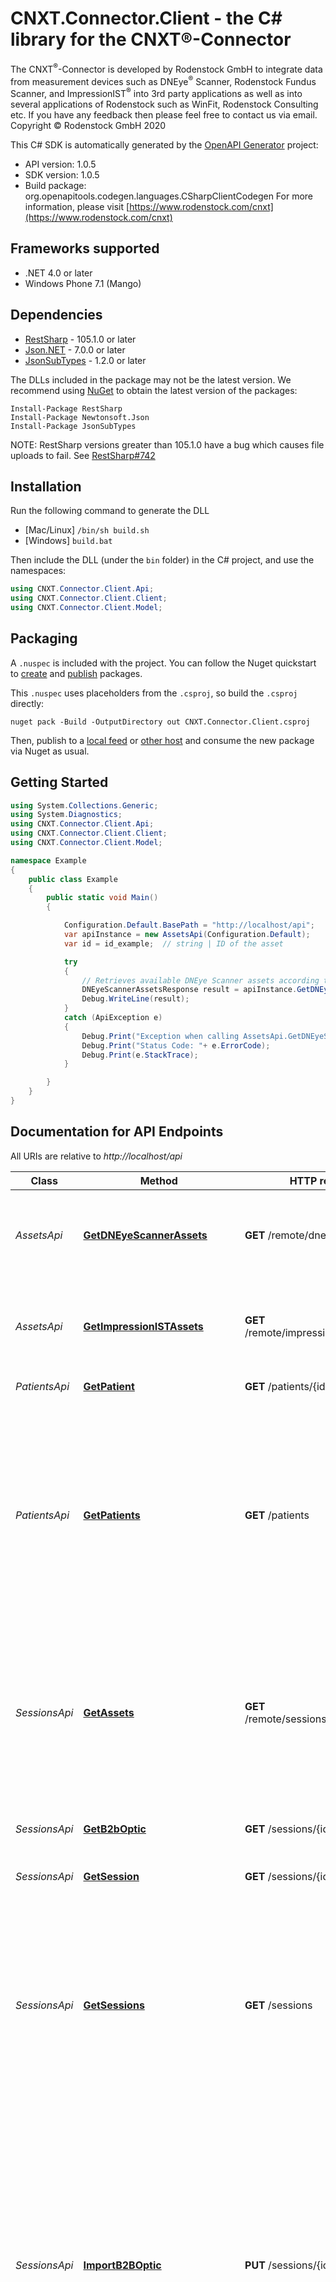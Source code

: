 # CNXT.Connector.Client - the C# library for the CNXT®-Connector

The CNXT<sup>®</sup>-Connector is developed by Rodenstock GmbH to integrate data from measurement devices such as DNEye<sup>®</sup> Scanner, Rodenstock Fundus Scanner, and ImpressionIST<sup>®</sup> into 3rd party applications as well as into several applications of Rodenstock such as WinFit, Rodenstock Consulting etc. If you have any feedback then please feel free to contact us via email. Copyright © Rodenstock GmbH 2020

This C# SDK is automatically generated by the [OpenAPI Generator](https://openapi-generator.tech) project:

- API version: 1.0.5
- SDK version: 1.0.5
- Build package: org.openapitools.codegen.languages.CSharpClientCodegen
    For more information, please visit [https://www.rodenstock.com/cnxt](https://www.rodenstock.com/cnxt)

## Frameworks supported


- .NET 4.0 or later
- Windows Phone 7.1 (Mango)

## Dependencies


- [RestSharp](https://www.nuget.org/packages/RestSharp) - 105.1.0 or later
- [Json.NET](https://www.nuget.org/packages/Newtonsoft.Json/) - 7.0.0 or later
- [JsonSubTypes](https://www.nuget.org/packages/JsonSubTypes/) - 1.2.0 or later

The DLLs included in the package may not be the latest version. We recommend using [NuGet](https://docs.nuget.org/consume/installing-nuget) to obtain the latest version of the packages:

```
Install-Package RestSharp
Install-Package Newtonsoft.Json
Install-Package JsonSubTypes
```

NOTE: RestSharp versions greater than 105.1.0 have a bug which causes file uploads to fail. See [RestSharp#742](https://github.com/restsharp/RestSharp/issues/742)

## Installation

Run the following command to generate the DLL

- [Mac/Linux] `/bin/sh build.sh`
- [Windows] `build.bat`

Then include the DLL (under the `bin` folder) in the C# project, and use the namespaces:

```csharp
using CNXT.Connector.Client.Api;
using CNXT.Connector.Client.Client;
using CNXT.Connector.Client.Model;

```


## Packaging

A `.nuspec` is included with the project. You can follow the Nuget quickstart to [create](https://docs.microsoft.com/en-us/nuget/quickstart/create-and-publish-a-package#create-the-package) and [publish](https://docs.microsoft.com/en-us/nuget/quickstart/create-and-publish-a-package#publish-the-package) packages.

This `.nuspec` uses placeholders from the `.csproj`, so build the `.csproj` directly:

```
nuget pack -Build -OutputDirectory out CNXT.Connector.Client.csproj
```

Then, publish to a [local feed](https://docs.microsoft.com/en-us/nuget/hosting-packages/local-feeds) or [other host](https://docs.microsoft.com/en-us/nuget/hosting-packages/overview) and consume the new package via Nuget as usual.


## Getting Started

```csharp
using System.Collections.Generic;
using System.Diagnostics;
using CNXT.Connector.Client.Api;
using CNXT.Connector.Client.Client;
using CNXT.Connector.Client.Model;

namespace Example
{
    public class Example
    {
        public static void Main()
        {

            Configuration.Default.BasePath = "http://localhost/api";
            var apiInstance = new AssetsApi(Configuration.Default);
            var id = id_example;  // string | ID of the asset

            try
            {
                // Retrieves available DNEye Scanner assets according to the defined asset ID.
                DNEyeScannerAssetsResponse result = apiInstance.GetDNEyeScannerAssets(id);
                Debug.WriteLine(result);
            }
            catch (ApiException e)
            {
                Debug.Print("Exception when calling AssetsApi.GetDNEyeScannerAssets: " + e.Message );
                Debug.Print("Status Code: "+ e.ErrorCode);
                Debug.Print(e.StackTrace);
            }

        }
    }
}
```

## Documentation for API Endpoints

All URIs are relative to *http://localhost/api*

Class | Method | HTTP request | Description
------------ | ------------- | ------------- | -------------
*AssetsApi* | [**GetDNEyeScannerAssets**](docs/AssetsApi.md#getdneyescannerassets) | **GET** /remote/dneye/{id}/assets | Retrieves available DNEye Scanner assets according to the defined asset ID.
*AssetsApi* | [**GetImpressionISTAssets**](docs/AssetsApi.md#getimpressionistassets) | **GET** /remote/impressionist/{id}/assets | Retrieves available ImpressionIST assets according to the defined asset ID.
*PatientsApi* | [**GetPatient**](docs/PatientsApi.md#getpatient) | **GET** /patients/{id} | Retrieves a patient by ID.
*PatientsApi* | [**GetPatients**](docs/PatientsApi.md#getpatients) | **GET** /patients | Retrieves a list of patients. The endpoint implements pagination by using links. Additionally, it is possible to filter by parameters such as lastName, firstName, createdAfter, updatedAfter or to sort ascending or descending.
*SessionsApi* | [**GetAssets**](docs/SessionsApi.md#getassets) | **GET** /remote/sessions/{id}/assets | Retrieves available assets (images taken by ImpressionIST® , DNEye®  Scanner, Rodenstock Fundus Scanner etc.) according to the defined session ID.
*SessionsApi* | [**GetB2bOptic**](docs/SessionsApi.md#getb2boptic) | **GET** /sessions/{id}/b2boptic | Retrieves a session by ID represented as B2BOptic XML document.
*SessionsApi* | [**GetSession**](docs/SessionsApi.md#getsession) | **GET** /sessions/{id} | Retrieves a session by ID.
*SessionsApi* | [**GetSessions**](docs/SessionsApi.md#getsessions) | **GET** /sessions | Retrieves a list of sessions. This endpoint implements pagination by using links. Additionally, it is possible to filter by parameters such as patientId, externalId, createdAfter, updatedAfter or to sort ascending or descending.
*SessionsApi* | [**ImportB2BOptic**](docs/SessionsApi.md#importb2boptic) | **PUT** /sessions/{id} | Imports a B2BOptic XML document defined by the session ID. This B2BOptic XML document is assigned to an existing session via the defined session ID or assigned to this patient as a new session via the specified id of the session and specified first name, last name, or date of birth of the patient.
*SessionsApi* | [**ImportB2BOpticAsNewSession**](docs/SessionsApi.md#importb2bopticasnewsession) | **POST** /sessions | Imports a B2BOptic XML document as a new session, which is assigned to an existing patient via Patient id. If the patient does not exist with the given patient id, a new patient is created and the new session is associated accordingly.


## Documentation for Models

 - [Model.AssetsResponse](docs/AssetsResponse.md)
 - [Model.AssetsResponseLinks](docs/AssetsResponseLinks.md)
 - [Model.AssetsResponseLinksDneyescanner](docs/AssetsResponseLinksDneyescanner.md)
 - [Model.AssetsResponseLinksImpressionist](docs/AssetsResponseLinksImpressionist.md)
 - [Model.B2BOptic](docs/B2BOptic.md)
 - [Model.DNEyeScannerAssetsResponse](docs/DNEyeScannerAssetsResponse.md)
 - [Model.DNEyeScannerAssetsResponseLinks](docs/DNEyeScannerAssetsResponseLinks.md)
 - [Model.ImpressionISTAssetsResponse](docs/ImpressionISTAssetsResponse.md)
 - [Model.ImpressionISTAssetsResponseLinks](docs/ImpressionISTAssetsResponseLinks.md)
 - [Model.PageInfo](docs/PageInfo.md)
 - [Model.PaginationLink](docs/PaginationLink.md)
 - [Model.PaginationLinkNext](docs/PaginationLinkNext.md)
 - [Model.Patient](docs/Patient.md)
 - [Model.PatientFilter](docs/PatientFilter.md)
 - [Model.PatientLink](docs/PatientLink.md)
 - [Model.PatientLinkPatient](docs/PatientLinkPatient.md)
 - [Model.PatientLinkSelf](docs/PatientLinkSelf.md)
 - [Model.PatientResponse](docs/PatientResponse.md)
 - [Model.PatientResponseAllOf](docs/PatientResponseAllOf.md)
 - [Model.PatientsResponse](docs/PatientsResponse.md)
 - [Model.Session](docs/Session.md)
 - [Model.SessionFilter](docs/SessionFilter.md)
 - [Model.SessionLink](docs/SessionLink.md)
 - [Model.SessionLinkB2bOptic](docs/SessionLinkB2bOptic.md)
 - [Model.SessionLinkPatient](docs/SessionLinkPatient.md)
 - [Model.SessionLinkSession](docs/SessionLinkSession.md)
 - [Model.SessionResponse](docs/SessionResponse.md)
 - [Model.SessionResponseAllOf](docs/SessionResponseAllOf.md)
 - [Model.SessionState](docs/SessionState.md)
 - [Model.SessionsResponse](docs/SessionsResponse.md)


## Documentation for Authorization

All endpoints do not require authorization.
